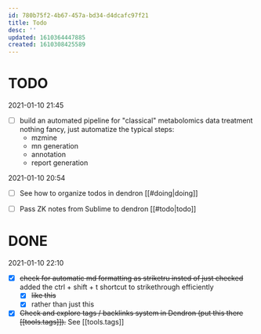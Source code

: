```yaml
---
id: 780b75f2-4b67-457a-bd34-d4dcafc97f21
title: Todo
desc: ''
updated: 1610364447885
created: 1610308425589
---
```


# TODO


2021-01-10 21:45

- [ ] build an automated pipeline for "classical" metabolomics data treatment
nothing fancy, just automatize the typical steps:
    - mzmine
    - mn generation
    - annotation
    - report generation

2021-01-10 20:54 
- [ ] See how to organize todos in dendron [[#doing|doing]]
- [ ] Pass ZK notes from Sublime to dendron [[#todo|todo]]


# DONE

2021-01-10 22:10

- [x] ~~check for automatic md formatting as striketru insted of just checked~~ added the ctrl + shift + t shortcut to strikethrough efficiently
    - [x] ~~like this~~
    - [x] rather than just this 

- [x] ~~Check and explore tags / backlinks system in Dendron (put this there [[tools.tags]]).~~ See [[tools.tags]]
